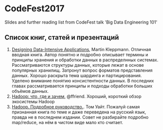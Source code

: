 # CodeFest2017
Slides and further reading list from CodeFest talk 'Big Data Engineering 101'

## Список книг, статей и презентаций
1. [Designing Data-Intensive Applications](http://dataintensive.net/), Martin Kleppmann. Отличная вводная книга.
   Автор понятно и подробно описывает термины и принципы хранения и обработки данных в распределнных системах. 
   Рассматриваются структуры данных, которые лежат в основе популярных хранилищ. Затронут вопрос форматов 
   представления данных. Хорошо раскрыта тема шардинга и партицирования. Уделено внимание понятию консистентности данных. 
   В последних главах рассматривается принципы и подходы обработки больших объёмов данных.
2. [Hadoop: что, где и зачем](https://habrahabr.ru/post/240405/), @ffriend. Хороший, короткий обзор экосистемы Hadoop
3. [Hadoop. Подробное руководство.](https://www.piter.com/product/hadoop-podrobnoe-rukovodstvo). Том Уайт. Пожалуй самая признанная книга по теме и даже переведена на русский язык, правда не в последнем издании. Совет не разбирайте подробно map/reduce, на нём в чистом виде мало кто считает.


